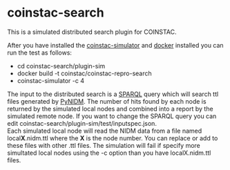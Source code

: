 # coinstac-search
This is a simulated distributed search plugin for COINSTAC. 

After you have installed the [coinstac-simulator](https://www.npmjs.com/package/coinstac-simulator) and [docker](https://docs.docker.com/install/linux/docker-ce/ubuntu/) installed you can run the test as follows:

* cd coinstac-search/plugin-sim
* docker build -t coinstac/coinstac-repro-search
* coinstac-simulator -c 4 

The input to the distributed search is a [SPARQL](https://en.wikipedia.org/wiki/SPARQL) query which will search ttl files generated by [PyNIDM](https://github.com/incf-nidash/PyNIDM). The number of hits found by each node is returned by the simulated local nodes and combined into a report by the simulated remote node. If you want to change the SPARQL query you can edit coinstac-search/plugin-sim/test/inputspec.json.  
Each simulated local node will read the NIDM data from a file named local**X**.nidm.ttl where the **X** is the node number. You can replace or add to these files with other .ttl files. The simulation will fail if specify more simultated local nodes using the -c option than you have localX.nidm.ttl files.
